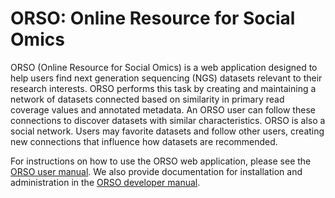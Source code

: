 # ORSO: Online Resource for Social Omics

ORSO (Online Resource for Social Omics) is a web application designed to help users find next generation sequencing (NGS) datasets relevant to their research interests. ORSO performs this task by creating and maintaining a network of datasets connected based on similarity in primary read coverage values and annotated metadata. An ORSO user can follow these connections to discover datasets with similar characteristics. ORSO is also a social network. Users may favorite datasets and follow other users, creating new connections that influence how datasets are recommended.

For instructions on how to use the ORSO web application, please see the [ORSO user manual](https://github.com/lavenderca/genomics-network/blob/master/docs/user_manual.md). We also provide documentation for installation and administration in the [ORSO developer manual](https://github.com/lavenderca/genomics-network/blob/master/docs/dev_manual.md).
